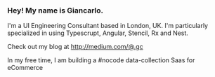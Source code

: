 ### Hey! My name is Giancarlo.

I'm a UI Engineering Consultant based in London, UK.
I'm particularly specialized in using Typescrupt, Angular, Stencil, Rx and Nest.

Check out my blog at http://medium.com/@.gc

In my free time, I am building a #nocode data-collection Saas for eCommerce
